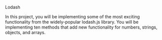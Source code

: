 Lodash

In this project, you will be implementing some of the most exciting functionality from the widely-popular lodash.js library. You will be implementing ten methods that add new functionality for numbers, strings, objects, and arrays.